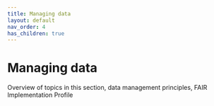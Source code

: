 ```yaml
---
title: Managing data
layout: default
nav_order: 4
has_children: true
---
```


# Managing data

Overview of topics in this section, data management principles, FAIR Implementation Profile